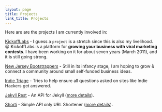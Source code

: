 ```yaml
---
layout: page
title: Projects
link_title: Projects
---
```


Here are are the projects I am currently involved in:

[KickoffLabs](https://kickofflabs.com) - I guess a `project` is a stretch since this is also my livelihood. 😀 KickoffLabs is a platform for **growing your business with viral marketing contests**. I have been working on it for about seven years (March 2011), and it is still going strong.

[New Jersey Bootstrappers](https://njbootstrappers.com) -  Still in its infancy stage, I am hoping to grow & connect a community around small self-funded business ideas.

[Indie Triage](https://indietriage.com) - Tries to help ensure all questions asked on sites like Indie Hackers get answered.

[Jekyll Rest](https://github.com/scottwater/jekyll_rest) - An API for Jekyll ([more details](/jekyll-rest)).

[Shorti](https://github.com/scottwater/shorti) - Simple API only URL Shortener ([more details](/shorti)).
